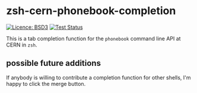 # zsh-cern-phonebook-completion

[![Licence: BSD3](https://img.shields.io/github/license/pseyfert/zsh-cern-phonebook-completion.svg)](LICENSE)
[![Test Status](https://travis-ci.org/pseyfert/zsh-cern-phonebook-completion.svg?branch=master)](https://travis-ci.org/pseyfert/zsh-cern-phonebook-completion)

This is a tab completion function for the `phonebook` command line API at CERN
in `zsh`.

## possible future additions

If anybody is willing to contribute a completion function for other shells, I'm
happy to click the merge button.
